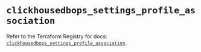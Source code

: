 # `clickhousedbops_settings_profile_association`

Refer to the Terraform Registry for docs: [`clickhousedbops_settings_profile_association`](https://registry.terraform.io/providers/clickhouse/clickhousedbops/1.3.1/docs/resources/settings_profile_association).

